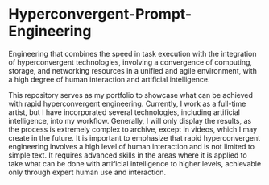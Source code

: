 # Hyperconvergent-Prompt-Engineering

Engineering that combines the speed in task execution with the integration of hyperconvergent technologies, involving a convergence of computing, storage, and networking resources in a unified and agile environment, with a high degree of human interaction and artificial intelligence.

This repository serves as my portfolio to showcase what can be achieved with rapid hyperconvergent engineering. Currently, I work as a full-time artist, but I have incorporated several technologies, including artificial intelligence, into my workflow. Generally, I will only display the results, as the process is extremely complex to archive, except in videos, which I may create in the future. It is important to emphasize that rapid hyperconvergent engineering involves a high level of human interaction and is not limited to simple text. It requires advanced skills in the areas where it is applied to take what can be done with artificial intelligence to higher levels, achievable only through expert human use and interaction.

